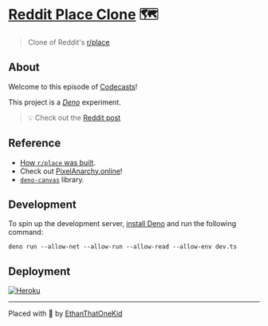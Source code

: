 # [Reddit Place Clone][heroku_app] 🗺

> Clone of Reddit's [r/place][place]

## About

Welcome to this episode of [Codecasts][codecasts]!

This project is a [*Deno*][deno] experiment.

> 💡 Check out the [Reddit post](https://www.reddit.com/r/Deno/comments/kqtlz1/simple_rplace_clone_in_deno/?utm_source=share&utm_medium=web2x&context=3)

## Reference

- [How `r/place` was built](https://redditblog.com/2017/04/13/how-we-built-rplace/).
- Check out [PixelAnarchy.online](https://pixelanarchy.online/)!
- [`deno-canvas`](https://github.com/DjDeveloperr/deno-canvas) library.

## Development

To spin up the development server, [install Deno][deno_install] and run the following command:

`deno run --allow-net --allow-run --allow-read --allow-env dev.ts`

## Deployment

[![Heroku][heroku_badge]][heroku_dashboard]

---

Placed with 💖 by [EthanThatOneKid][author_url]

[place]: https://www.reddit.com/r/place
[author_url]: https://github.com/EthanThatOneKid/
[codecasts]: https://github.com/EthanThatOneKid/codecasts
[deno]: https://deno.land/
[deno_install]: https://github.com/denoland/deno_install#install-latest-version
[heroku_badge]: https://heroku-badge.herokuapp.com/?app=reddit-place-clone
[heroku_app]: https://reddit-place-clone.herokuapp.com/
[heroku_dashboard]: https://dashboard.heroku.com/apps/reddit-place-clone/
